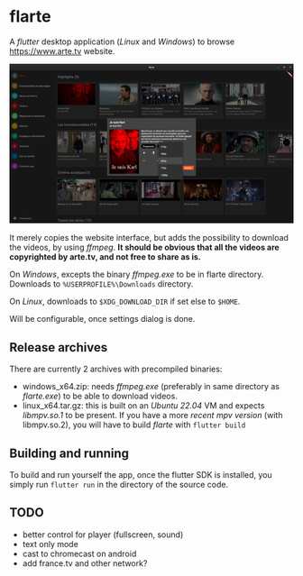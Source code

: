 # flarte

A *flutter* desktop application (*Linux* and *Windows*) to browse https://www.arte.tv website.

<img src="./screenshots/20230324-flarte-640x.png" />

It merely copies the website interface, but adds the possibility to download the videos, by using *ffmpeg*.
**It should be obvious that all the videos are copyrighted by arte.tv, and not free to share as is.**

On *Windows*, excepts the binary *ffmpeg.exe* to be in flarte directory. Downloads to `%USERPROFILE%\Downloads` directory.

On *Linux*, downloads to `$XDG_DOWNLOAD_DIR` if set else to `$HOME`.

Will be configurable, once settings dialog is done.

## Release archives

There are currently 2 archives with precompiled binaries:

- windows_x64.zip:  needs *ffmpeg.exe* (preferably in same directory as *flarte.exe*) to be able to download videos.
- linux_x64.tar.gz: this is built on an *Ubuntu 22.04* VM and expects *libmpv.so.1* to be present. If you have a more *recent mpv version* (with libmpv.so.2), you will have to build *flarte* with `flutter build`

## Building and running

To build and run yourself the app, once the flutter SDK is installed, you simply run `flutter run` in the directory of the source code.

## TODO

- better control for player (fullscreen, sound)
- text only mode
- cast to chromecast on android
- add france.tv and other network?
